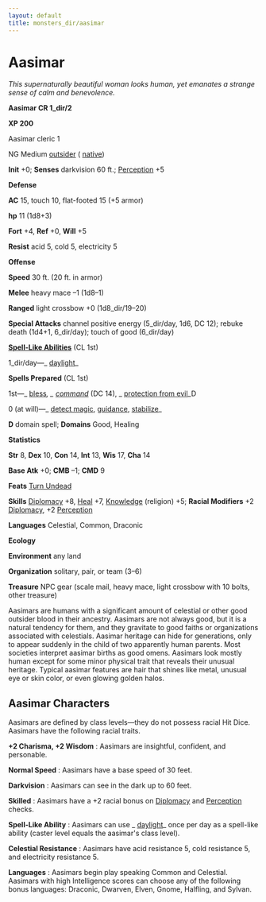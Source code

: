 ```yaml
---
layout: default
title: monsters_dir/aasimar
---
```

# Aasimar

_This supernaturally beautiful woman looks human, yet emanates a strange sense of calm and benevolence._

**Aasimar CR 1_dir/2**

**XP 200**

Aasimar cleric 1

NG Medium [outsider](creatureTypes#_outsider) ( [native](creatureTypes#_native-subtype))

**Init** +0; **Senses** darkvision 60 ft.; [Perception](../skills_dir/perception#_perception) +5

**Defense**

**AC** 15, touch 10, flat-footed 15 (+5 armor)

**hp** 11 (1d8+3)

**Fort** +4, **Ref** +0, **Will** +5

**Resist** acid 5, cold 5, electricity 5

**Offense**

**Speed** 30 ft. (20 ft. in armor)

**Melee** heavy mace –1 (1d8–1)

**Ranged** light crossbow +0 (1d8_dir/19–20)

**Special Attacks** channel positive energy (5_dir/day, 1d6, DC 12); rebuke death (1d4+1, 6_dir/day); touch of good (6_dir/day)

**[Spell-Like Abilities](universalMonsterRules#_spell-like-abilities)** (CL 1st)

1_dir/day—_ [daylight](../spells_dir/daylight#_daylight)_

**Spells Prepared** (CL 1st)

1st—_ [bless](../spells_dir/bless#_bless)_, _ [command](../spells_dir/command#_command)_ (DC 14), _ [protection from evil](../spells_dir/protectionFromEvil#_protection-from-evil)_D

0 (at will)—_ [detect magic](../spells_dir/detectMagic#_detect-magic), [guidance](../spells_dir/guidance#_guidance), [stabilize](../spells_dir/stabilize#_stabilize)_

**D** domain spell; **Domains** Good, Healing

**Statistics**

**Str** 8, **Dex** 10, **Con** 14, **Int** 13, **Wis** 17, **Cha** 14

**Base Atk** +0; **CMB** –1; **CMD** 9

**Feats** [Turn Undead](../feats#_turn-undead)

**Skills** [Diplomacy](../skills_dir/diplomacy#_diplomacy) +8, [Heal](../skills_dir/heal#_heal) +7, [Knowledge](../skills_dir/knowledge#_knowledge) (religion) +5; **Racial Modifiers** +2 [Diplomacy](../skills_dir/diplomacy#_diplomacy), +2 [Perception](../skills_dir/perception#_perception)

**Languages** Celestial, Common, Draconic

**Ecology**

**Environment** any land

**Organization** solitary, pair, or team (3–6)

**Treasure** NPC gear (scale mail, heavy mace, light crossbow with 10 bolts, other treasure)

Aasimars are humans with a significant amount of celestial or other good outsider blood in their ancestry. Aasimars are not always good, but it is a natural tendency for them, and they gravitate to good faiths or organizations associated with celestials. Aasimar heritage can hide for generations, only to appear suddenly in the child of two apparently human parents. Most societies interpret aasimar births as good omens. Aasimars look mostly human except for some minor physical trait that reveals their unusual heritage. Typical aasimar features are hair that shines like metal, unusual eye or skin color, or even glowing golden halos.

## Aasimar Characters

Aasimars are defined by class levels—they do not possess racial Hit Dice. Aasimars have the following racial traits.

**+2 Charisma, +2 Wisdom** : Aasimars are insightful, confident, and personable.

**Normal Speed** : Aasimars have a base speed of 30 feet.

**Darkvision** : Aasimars can see in the dark up to 60 feet.

**Skilled** : Aasimars have a +2 racial bonus on [Diplomacy](../skills_dir/diplomacy#_diplomacy) and [Perception](../skills_dir/perception#_perception) checks.

**Spell-Like Ability** : Aasimars can use _ [daylight](../spells_dir/daylight#_daylight)_ once per day as a spell-like ability (caster level equals the aasimar's class level).

**Celestial Resistance** : Aasimars have acid resistance 5, cold resistance 5, and electricity resistance 5.

**Languages** : Aasimars begin play speaking Common and Celestial. Aasimars with high Intelligence scores can choose any of the following bonus languages: Draconic, Dwarven, Elven, Gnome, Halfling, and Sylvan.

